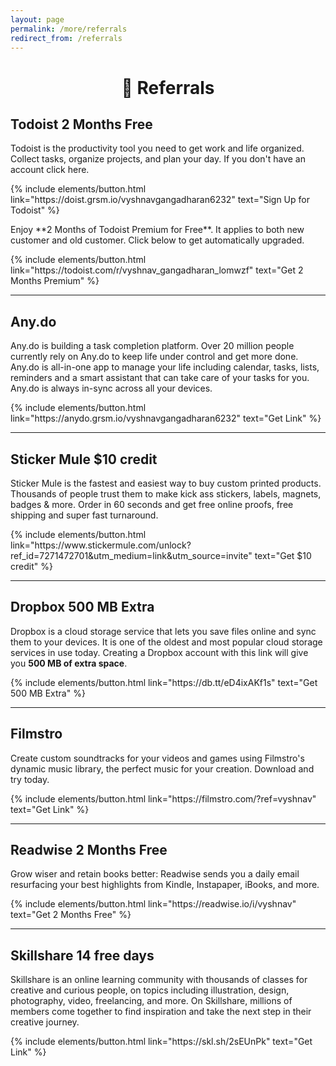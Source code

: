 ```yaml
---	
layout: page
permalink: /more/referrals
redirect_from: /referrals
---
```

<h1 style="text-align:center;" >🎁 Referrals</h1>


## Todoist **2 Months Free**

Todoist is the productivity tool you need to get work and life organized. Collect tasks, organize projects, and plan your day.
If you don't have an account click here.
<p class="text-center">
{% include elements/button.html link="https://doist.grsm.io/vyshnavgangadharan6232" text="Sign Up for Todoist" %}
</p>
Enjoy **2 Months of Todoist Premium for Free**. It applies to both new customer and old customer. Click below to get automatically upgraded.
<p class="text-center">
{% include elements/button.html link="https://todoist.com/r/vyshnav_gangadharan_lomwzf" text="Get 2 Months Premium" %}
</p>

---

## Any.do

Any.do is building a task completion platform.
Over 20 million people currently rely on Any.do to keep life under control and get more done.
Any.do is all-in-one app to manage your life including calendar, tasks, lists, reminders and a smart assistant that can take care of your tasks for you. Any.do is always in-sync across all your devices.

<p class="text-center">
{% include elements/button.html link="https://anydo.grsm.io/vyshnavgangadharan6232" text="Get Link" %}
</p>

---

## Sticker Mule **$10 credit**

Sticker Mule is the fastest and easiest way to buy custom printed products. Thousands of people trust them to make kick ass stickers, labels, magnets, badges & more. Order in 60 seconds and get free online proofs, free shipping and super fast turnaround.

<p class="text-center">
{% include elements/button.html link="https://www.stickermule.com/unlock?ref_id=7271472701&utm_medium=link&utm_source=invite" text="Get $10 credit" %}
</p>

---

## Dropbox **500 MB Extra**
Dropbox is a cloud storage service that lets you save files online and sync them to your devices. It is one of the oldest and most popular cloud storage services in use today.
Creating a Dropbox account with this link will give you **500 MB of extra space**.

<p class="text-center">
{% include elements/button.html link="https://db.tt/eD4ixAKf1s" text="Get 500 MB Extra" %}
</p>

---

## Filmstro

Create custom soundtracks for your videos and games using Filmstro's dynamic music library, the perfect music for your creation. Download and try today.

<p class="text-center">
{% include elements/button.html link="https://filmstro.com/?ref=vyshnav" text="Get Link" %}
</p>

---

## Readwise **2 Months Free**

Grow wiser and retain books better: Readwise sends you a daily email resurfacing your best highlights from Kindle, Instapaper, iBooks, and more.

<p class="text-center">
{% include elements/button.html link="https://readwise.io/i/vyshnav" text="Get 2 Months Free" %}
</p>

---

## Skillshare **14 free days**

Skillshare is an online learning community with thousands of classes for creative and curious people, on topics including illustration, design, photography, video, freelancing, and more. On Skillshare, millions of members come together to find inspiration and take the next step in their creative journey.

<p class="text-center">
{% include elements/button.html link="https://skl.sh/2sEUnPk" text="Get Link" %}
</p>